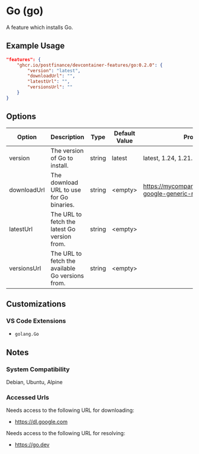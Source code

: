# Go (go)

A feature which installs Go.

## Example Usage

```json
"features": {
    "ghcr.io/postfinance/devcontainer-features/go:0.2.0": {
        "version": "latest",
        "downloadUrl": "",
        "latestUrl": "",
        "versionsUrl": ""
    }
}
```

## Options

| Option | Description | Type | Default Value | Proposals |
|-----|-----|-----|-----|-----|
| version | The version of Go to install. | string | latest | latest, 1.24, 1.21.8 |
| downloadUrl | The download URL to use for Go binaries. | string | &lt;empty&gt; | https://mycompany.com/artifactory/dl-google-generic-remote/go |
| latestUrl | The URL to fetch the latest Go version from. | string | &lt;empty&gt; |  |
| versionsUrl | The URL to fetch the available Go versions from. | string | &lt;empty&gt; |  |

## Customizations

### VS Code Extensions

- `golang.Go`

## Notes

### System Compatibility

Debian, Ubuntu, Alpine

### Accessed Urls

Needs access to the following URL for downloading:
* https://dl.google.com

Needs access to the following URL for resolving:
* https://go.dev
